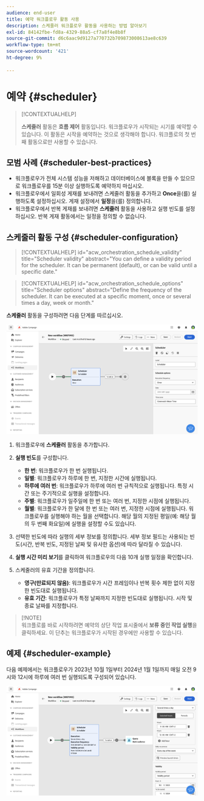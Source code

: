 ```yaml
---
audience: end-user
title: 예약 워크플로우 활동 사용
description: 스케줄러 워크플로우 활동을 사용하는 방법 알아보기
exl-id: 84142fbe-fd8a-4329-88a5-cf7a8f4e8b8f
source-git-commit: d6c6aac9d9127a770732b709873008613ae8c639
workflow-type: tm+mt
source-wordcount: '421'
ht-degree: 9%

---
```


# 예약 {#scheduler}

>[!CONTEXTUALHELP]
>
>**스케줄러** 활동은 **흐름 제어** 활동입니다. 워크플로우가 시작되는 시기를 예약할 수 있습니다. 이 활동은 시작을 예약하는 것으로 생각해야 합니다. 워크플로의 첫 번째 활동으로만 사용할 수 있습니다.

## 모범 사례 {#scheduler-best-practices}

* 워크플로우가 전체 시스템 성능을 저해하고 데이터베이스에 블록을 만들 수 있으므로 워크플로우를 15분 이상 실행하도록 예약하지 마십시오.
* 워크플로우에서 일회성 게재를 보내려면 스케줄러 활동을 추가하고 **Once**&#x200B;을(를) 실행하도록 설정하십시오. 게재 설정에서 **일정**&#x200B;을(를) 정의합니다.
* 워크플로우에서 반복 게재를 보내려면 **스케줄러** 활동을 사용하고 실행 빈도를 설정하십시오. 반복 게재 활동에서는 일정을 정의할 수 없습니다.

## 스케줄러 활동 구성 {#scheduler-configuration}

>[!CONTEXTUALHELP]
>id="acw_orchestration_schedule_validity"
>title="Scheduler validity"
>abstract="You can define a validity period for the scheduler. It can be permanent (default), or can be valid until a specific date."

>[!CONTEXTUALHELP]
>id="acw_orchestration_schedule_options"
>title="Scheduler options"
>abstract="Define the frequency of the scheduler. It can be executed at a specific moment, once or several times a day, week or month."

**스케줄러** 활동을 구성하려면 다음 단계를 따르십시오.

![스케줄러 활동 구성 인터페이스](../assets/workflow-scheduler.png)

1. 워크플로우에 **스케줄러** 활동을 추가합니다.

1. **실행 빈도**&#x200B;를 구성합니다.

   * **한 번**: 워크플로우가 한 번 실행됩니다.
   * **일별**: 워크플로우가 하루에 한 번, 지정한 시간에 실행됩니다.
   * **하루에 여러 번**: 워크플로우가 하루에 여러 번 규칙적으로 실행됩니다. 특정 시간 또는 주기적으로 실행을 설정합니다.
   * **주별**: 워크플로우가 일주일에 한 번 또는 여러 번, 지정한 시점에 실행됩니다.
   * **월별**: 워크플로우가 한 달에 한 번 또는 여러 번, 지정한 시점에 실행됩니다. 워크플로우를 실행해야 하는 월을 선택합니다. 해당 월의 지정된 평일(예: 해당 월의 두 번째 화요일)에 실행을 설정할 수도 있습니다.

1. 선택한 빈도에 따라 실행의 세부 정보를 정의합니다. 세부 정보 필드는 사용되는 빈도(시간, 반복 빈도, 지정된 날짜 및 유사한 옵션)에 따라 달라질 수 있습니다.

1. **실행 시간 미리 보기**&#x200B;를 클릭하여 워크플로우의 다음 10개 실행 일정을 확인합니다.

1. 스케줄러의 유효 기간을 정의합니다.

   * **영구(만료되지 않음)**: 워크플로우가 시간 프레임이나 반복 횟수 제한 없이 지정한 빈도대로 실행됩니다.
   * **유효 기간**: 워크플로우가 특정 날짜까지 지정한 빈도대로 실행됩니다. 시작 및 종료 날짜를 지정합니다.

>[!NOTE]\
워크플로를 바로 시작하려면 예약의 상단 작업 표시줄에서 **보류 중인 작업 실행**&#x200B;을 클릭하세요. 이 단추는 워크플로우가 시작된 경우에만 사용할 수 있습니다.

## 예제 {#scheduler-example}

다음 예제에서는 워크플로우가 2023년 10월 1일부터 2024년 1월 1일까지 매일 오전 9시와 12시에 하루에 여러 번 실행되도록 구성되어 있습니다.

![스케줄러 활동 예제 구성](../assets/workflow-scheduler2.png)
